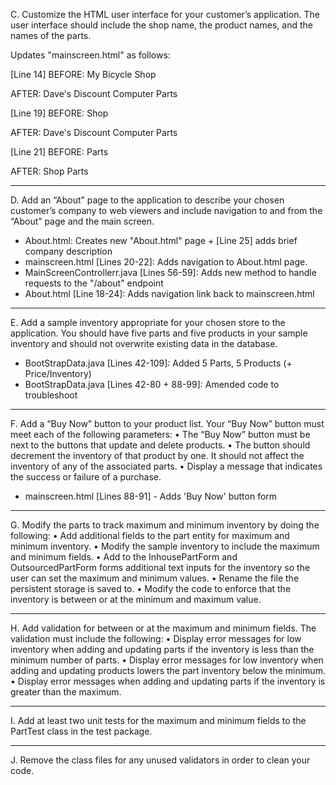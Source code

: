 C.  Customize the HTML user interface for your customer’s application. The user interface should include the shop name, the product names, and the names of the parts.

Updates "mainscreen.html" as follows:

[Line 14]
BEFORE:
My Bicycle Shop

AFTER:
Dave's Discount Computer Parts

[Line 19]
BEFORE:
Shop

AFTER:
Dave's Discount Computer Parts

[Line 21]
BEFORE:
Parts

AFTER:
Shop Parts

______________________________________________


D.  Add an “About” page to the application to describe your chosen customer’s company to web viewers and include navigation to and from the “About” page and the main screen.

- About.html: Creates new "About.html" page + [Line 25] adds brief company description
- mainscreen.html [Lines 20-22]: Adds navigation to About.html page.
- MainScreenControllerr.java [Lines 56-59]: Adds new method to handle requests to the "/about" endpoint
- About.html [Line 18-24]: Adds navigation link back to mainscreen.html

______________________________________________


E.  Add a sample inventory appropriate for your chosen store to the application. You should have five parts and five products in your sample inventory and should not overwrite existing data in the database.

- BootStrapData.java [Lines 42-109]: Added 5 Parts, 5 Products (+ Price/Inventory)
- BootStrapData.java [Lines 42-80 + 88-99]: Amended code to troubleshoot

______________________________________________

F.  Add a “Buy Now” button to your product list. Your “Buy Now” button must meet each of the following parameters:
•  The “Buy Now” button must be next to the buttons that update and delete products.
•  The button should decrement the inventory of that product by one. It should not affect the inventory of any of the associated parts.
•  Display a message that indicates the success or failure of a purchase.

- mainscreen.html [Lines 88-91] - Adds 'Buy Now' button form


______________________________________________

G.  Modify the parts to track maximum and minimum inventory by doing the following:
•  Add additional fields to the part entity for maximum and minimum inventory.
•  Modify the sample inventory to include the maximum and minimum fields.
•  Add to the InhousePartForm and OutsourcedPartForm forms additional text inputs for the inventory so the user can set the maximum and minimum values.
•  Rename the file the persistent storage is saved to.
•  Modify the code to enforce that the inventory is between or at the minimum and maximum value.





______________________________________________

H.  Add validation for between or at the maximum and minimum fields. The validation must include the following:
•  Display error messages for low inventory when adding and updating parts if the inventory is less than the minimum number of parts.
•  Display error messages for low inventory when adding and updating products lowers the part inventory below the minimum.
•  Display error messages when adding and updating parts if the inventory is greater than the maximum.





______________________________________________

I.  Add at least two unit tests for the maximum and minimum fields to the PartTest class in the test package.





______________________________________________

J.  Remove the class files for any unused validators in order to clean your code.